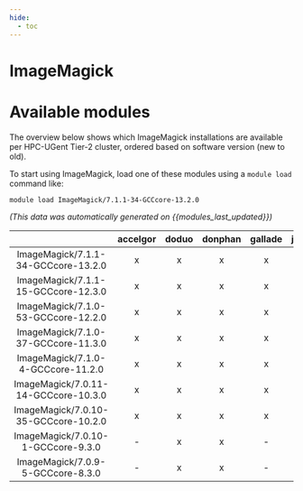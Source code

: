 ```yaml
---
hide:
  - toc
---
```


ImageMagick
===========

# Available modules


The overview below shows which ImageMagick installations are available per HPC-UGent Tier-2 cluster, ordered based on software version (new to old).

To start using ImageMagick, load one of these modules using a `module load` command like:

```shell
module load ImageMagick/7.1.1-34-GCCcore-13.2.0
```

*(This data was automatically generated on {{modules_last_updated}})*  

| |accelgor|doduo|donphan|gallade|joltik|shinx|skitty|
| :---: | :---: | :---: | :---: | :---: | :---: | :---: | :---: |
|ImageMagick/7.1.1-34-GCCcore-13.2.0|x|x|x|x|x|x|x|
|ImageMagick/7.1.1-15-GCCcore-12.3.0|x|x|x|x|x|x|x|
|ImageMagick/7.1.0-53-GCCcore-12.2.0|x|x|x|x|-|-|-|
|ImageMagick/7.1.0-37-GCCcore-11.3.0|x|x|x|x|-|-|-|
|ImageMagick/7.1.0-4-GCCcore-11.2.0|x|x|x|x|-|-|-|
|ImageMagick/7.0.11-14-GCCcore-10.3.0|x|x|x|x|-|-|-|
|ImageMagick/7.0.10-35-GCCcore-10.2.0|x|x|x|x|-|-|-|
|ImageMagick/7.0.10-1-GCCcore-9.3.0|-|x|x|-|-|-|-|
|ImageMagick/7.0.9-5-GCCcore-8.3.0|-|x|x|-|-|-|-|
